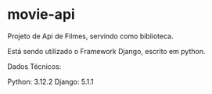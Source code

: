 # movie-api
Projeto de Api de Filmes, servindo como biblioteca.

Está sendo utilizado o Framework Django, escrito em python.


Dados Técnicos:

Python: 3.12.2
Django: 5.1.1
